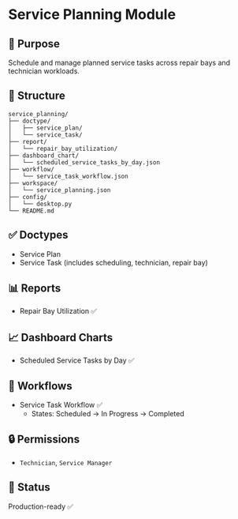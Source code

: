# Service Planning Module

## 🎯 Purpose
Schedule and manage planned service tasks across repair bays and technician workloads.

## 📂 Structure
```
service_planning/
├── doctype/
│   ├── service_plan/
│   └── service_task/
├── report/
│   └── repair_bay_utilization/
├── dashboard_chart/
│   └── scheduled_service_tasks_by_day.json
├── workflow/
│   └── service_task_workflow.json
├── workspace/
│   └── service_planning.json
├── config/
│   └── desktop.py
└── README.md
```

## ✅ Doctypes
- Service Plan
- Service Task (includes scheduling, technician, repair bay)

## 📊 Reports
- Repair Bay Utilization ✅

## 📈 Dashboard Charts
- Scheduled Service Tasks by Day ✅

## 🔁 Workflows
- Service Task Workflow ✅
  - States: Scheduled → In Progress → Completed

## 🔒 Permissions
- `Technician`, `Service Manager`

## 🚦 Status
Production-ready ✅